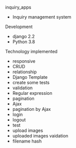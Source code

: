 inquiry_apps
- Inquiry management system


Development
- django 2.2
- Python 3.8


Technology implemented
- responsive
- CRUD
- relationship
- Django Template
- create some tests
- validation
- Regular expression
- pagination
- Ajax
- pagination by Ajax
- login
- logout
- test
- upload images
 - uploaded images vaidation
 - filename hash
 
